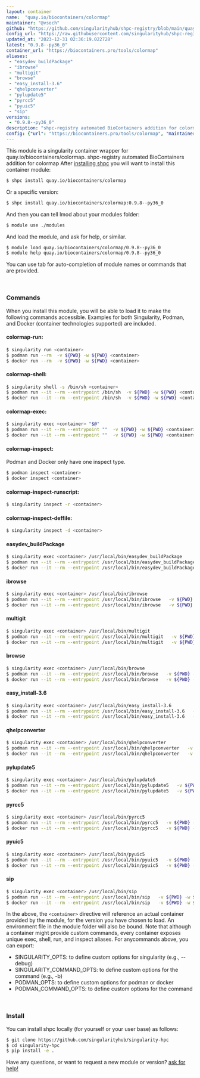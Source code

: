 ```yaml
---
layout: container
name:  "quay.io/biocontainers/colormap"
maintainer: "@vsoch"
github: "https://github.com/singularityhub/shpc-registry/blob/main/quay.io/biocontainers/colormap/container.yaml"
config_url: "https://raw.githubusercontent.com/singularityhub/shpc-registry/main/quay.io/biocontainers/colormap/container.yaml"
updated_at: "2023-12-31 02:36:19.022728"
latest: "0.9.8--py36_0"
container_url: "https://biocontainers.pro/tools/colormap"
aliases:
 - "easydev_buildPackage"
 - "ibrowse"
 - "multigit"
 - "browse"
 - "easy_install-3.6"
 - "qhelpconverter"
 - "pylupdate5"
 - "pyrcc5"
 - "pyuic5"
 - "sip"
versions:
 - "0.9.8--py36_0"
description: "shpc-registry automated BioContainers addition for colormap"
config: {"url": "https://biocontainers.pro/tools/colormap", "maintainer": "@vsoch", "description": "shpc-registry automated BioContainers addition for colormap", "latest": {"0.9.8--py36_0": "sha256:7e87f07f959c206b6c3572aa992e833aab21e39e26c33ffcc4f4edf127c173c7"}, "tags": {"0.9.8--py36_0": "sha256:7e87f07f959c206b6c3572aa992e833aab21e39e26c33ffcc4f4edf127c173c7"}, "docker": "quay.io/biocontainers/colormap", "aliases": {"easydev_buildPackage": "/usr/local/bin/easydev_buildPackage", "ibrowse": "/usr/local/bin/ibrowse", "multigit": "/usr/local/bin/multigit", "browse": "/usr/local/bin/browse", "easy_install-3.6": "/usr/local/bin/easy_install-3.6", "qhelpconverter": "/usr/local/bin/qhelpconverter", "pylupdate5": "/usr/local/bin/pylupdate5", "pyrcc5": "/usr/local/bin/pyrcc5", "pyuic5": "/usr/local/bin/pyuic5", "sip": "/usr/local/bin/sip"}}
---
```


This module is a singularity container wrapper for quay.io/biocontainers/colormap.
shpc-registry automated BioContainers addition for colormap
After [installing shpc](#install) you will want to install this container module:


```bash
$ shpc install quay.io/biocontainers/colormap
```

Or a specific version:

```bash
$ shpc install quay.io/biocontainers/colormap:0.9.8--py36_0
```

And then you can tell lmod about your modules folder:

```bash
$ module use ./modules
```

And load the module, and ask for help, or similar.

```bash
$ module load quay.io/biocontainers/colormap/0.9.8--py36_0
$ module help quay.io/biocontainers/colormap/0.9.8--py36_0
```

You can use tab for auto-completion of module names or commands that are provided.

<br>

### Commands

When you install this module, you will be able to load it to make the following commands accessible.
Examples for both Singularity, Podman, and Docker (container technologies supported) are included.

#### colormap-run:

```bash
$ singularity run <container>
$ podman run --rm  -v ${PWD} -w ${PWD} <container>
$ docker run --rm  -v ${PWD} -w ${PWD} <container>
```

#### colormap-shell:

```bash
$ singularity shell -s /bin/sh <container>
$ podman run --it --rm --entrypoint /bin/sh  -v ${PWD} -w ${PWD} <container>
$ docker run --it --rm --entrypoint /bin/sh  -v ${PWD} -w ${PWD} <container>
```

#### colormap-exec:

```bash
$ singularity exec <container> "$@"
$ podman run --it --rm --entrypoint ""  -v ${PWD} -w ${PWD} <container> "$@"
$ docker run --it --rm --entrypoint ""  -v ${PWD} -w ${PWD} <container> "$@"
```

#### colormap-inspect:

Podman and Docker only have one inspect type.

```bash
$ podman inspect <container>
$ docker inspect <container>
```

#### colormap-inspect-runscript:

```bash
$ singularity inspect -r <container>
```

#### colormap-inspect-deffile:

```bash
$ singularity inspect -d <container>
```


#### easydev_buildPackage

```bash
$ singularity exec <container> /usr/local/bin/easydev_buildPackage
$ podman run --it --rm --entrypoint /usr/local/bin/easydev_buildPackage   -v ${PWD} -w ${PWD} <container> -c " $@"
$ docker run --it --rm --entrypoint /usr/local/bin/easydev_buildPackage   -v ${PWD} -w ${PWD} <container> -c " $@"
```


#### ibrowse

```bash
$ singularity exec <container> /usr/local/bin/ibrowse
$ podman run --it --rm --entrypoint /usr/local/bin/ibrowse   -v ${PWD} -w ${PWD} <container> -c " $@"
$ docker run --it --rm --entrypoint /usr/local/bin/ibrowse   -v ${PWD} -w ${PWD} <container> -c " $@"
```


#### multigit

```bash
$ singularity exec <container> /usr/local/bin/multigit
$ podman run --it --rm --entrypoint /usr/local/bin/multigit   -v ${PWD} -w ${PWD} <container> -c " $@"
$ docker run --it --rm --entrypoint /usr/local/bin/multigit   -v ${PWD} -w ${PWD} <container> -c " $@"
```


#### browse

```bash
$ singularity exec <container> /usr/local/bin/browse
$ podman run --it --rm --entrypoint /usr/local/bin/browse   -v ${PWD} -w ${PWD} <container> -c " $@"
$ docker run --it --rm --entrypoint /usr/local/bin/browse   -v ${PWD} -w ${PWD} <container> -c " $@"
```


#### easy_install-3.6

```bash
$ singularity exec <container> /usr/local/bin/easy_install-3.6
$ podman run --it --rm --entrypoint /usr/local/bin/easy_install-3.6   -v ${PWD} -w ${PWD} <container> -c " $@"
$ docker run --it --rm --entrypoint /usr/local/bin/easy_install-3.6   -v ${PWD} -w ${PWD} <container> -c " $@"
```


#### qhelpconverter

```bash
$ singularity exec <container> /usr/local/bin/qhelpconverter
$ podman run --it --rm --entrypoint /usr/local/bin/qhelpconverter   -v ${PWD} -w ${PWD} <container> -c " $@"
$ docker run --it --rm --entrypoint /usr/local/bin/qhelpconverter   -v ${PWD} -w ${PWD} <container> -c " $@"
```


#### pylupdate5

```bash
$ singularity exec <container> /usr/local/bin/pylupdate5
$ podman run --it --rm --entrypoint /usr/local/bin/pylupdate5   -v ${PWD} -w ${PWD} <container> -c " $@"
$ docker run --it --rm --entrypoint /usr/local/bin/pylupdate5   -v ${PWD} -w ${PWD} <container> -c " $@"
```


#### pyrcc5

```bash
$ singularity exec <container> /usr/local/bin/pyrcc5
$ podman run --it --rm --entrypoint /usr/local/bin/pyrcc5   -v ${PWD} -w ${PWD} <container> -c " $@"
$ docker run --it --rm --entrypoint /usr/local/bin/pyrcc5   -v ${PWD} -w ${PWD} <container> -c " $@"
```


#### pyuic5

```bash
$ singularity exec <container> /usr/local/bin/pyuic5
$ podman run --it --rm --entrypoint /usr/local/bin/pyuic5   -v ${PWD} -w ${PWD} <container> -c " $@"
$ docker run --it --rm --entrypoint /usr/local/bin/pyuic5   -v ${PWD} -w ${PWD} <container> -c " $@"
```


#### sip

```bash
$ singularity exec <container> /usr/local/bin/sip
$ podman run --it --rm --entrypoint /usr/local/bin/sip   -v ${PWD} -w ${PWD} <container> -c " $@"
$ docker run --it --rm --entrypoint /usr/local/bin/sip   -v ${PWD} -w ${PWD} <container> -c " $@"
```



In the above, the `<container>` directive will reference an actual container provided
by the module, for the version you have chosen to load. An environment file in the
module folder will also be bound. Note that although a container
might provide custom commands, every container exposes unique exec, shell, run, and
inspect aliases. For anycommands above, you can export:

 - SINGULARITY_OPTS: to define custom options for singularity (e.g., --debug)
 - SINGULARITY_COMMAND_OPTS: to define custom options for the command (e.g., -b)
 - PODMAN_OPTS: to define custom options for podman or docker
 - PODMAN_COMMAND_OPTS: to define custom options for the command

<br>

### Install

You can install shpc locally (for yourself or your user base) as follows:

```bash
$ git clone https://github.com/singularityhub/singularity-hpc
$ cd singularity-hpc
$ pip install -e .
```

Have any questions, or want to request a new module or version? [ask for help!](https://github.com/singularityhub/singularity-hpc/issues)